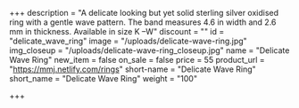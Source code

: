 +++
description = "A delicate looking but yet solid sterling silver oxidised ring with a gentle wave pattern. The band measures 4.6 in width and 2.6 mm in thickness. Available in size K –W"
discount = ""
id = "delicate_wave_ring"
image = "/uploads/delicate-wave-ring.jpg"
img_closeup = "/uploads/delicate-wave-ring_closeup.jpg"
name = "Delicate Wave Ring"
new_item = false
on_sale = false
price = 55
product_url = "https://mmj.netlify.com/rings"
short-name = "Delicate Wave Ring"
short_name = "Delicate Wave Ring"
weight = "100"

+++
